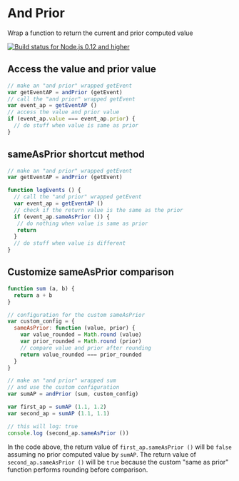 # And Prior 

Wrap a function to return the current and prior computed value

[![Build status for Node.js 0.12 and higher](https://github.com/sovpro/and-prior/workflows/Node.js%200.12%20and%20newer%20/badge.svg?branch=master)](https://github.com/sovpro/and-prior/commits/master)

## Access the value and prior value

```js
// make an "and prior" wrapped getEvent
var getEventAP = andPrior (getEvent)
// call the "and prior" wrapped getEvent
var event_ap = getEventAP ()
// access the value and prior value
if (event_ap.value === event_ap.prior) {
  // do stuff when value is same as prior
}
```

## sameAsPrior shortcut method

```js
// make an "and prior" wrapped getEvent
var getEventAP = andPrior (getEvent)

function logEvents () {
  // call the "and prior" wrapped getEvent
  var event_ap = getEventAP ()
  // check if the return value is the same as the prior
  if (event_ap.sameAsPrior ()) {
   // do nothing when value is same as prior
   return
  }
  // do stuff when value is different
}
``` 

## Customize sameAsPrior comparison

```js
function sum (a, b) {
  return a + b
}

// configuration for the custom sameAsPrior
var custom_config = {
  sameAsPrior: function (value, prior) {
    var value_rounded = Math.round (value)
    var prior_rounded = Math.round (prior)
    // compare value and prior after rounding
    return value_rounded === prior_rounded
  }
}

// make an "and prior" wrapped sum
// and use the custom configuration
var sumAP = andPrior (sum, custom_config)

var first_ap = sumAP (1.1, 1.2)
var second_ap = sumAP (1.1, 1.1)

// this will log: true
console.log (second_ap.sameAsPrior ())
```

In the code above, the return value of `first_ap.sameAsPrior ()` will be `false` assuming no prior computed value by `sumAP`. The return value of `second_ap.sameAsPrior ()` will be `true` because the custom "same as prior" function performs rounding before comparison.


